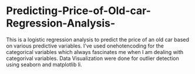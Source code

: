 # Predicting-Price-of-Old-car-Regression-Analysis-
This is a logistic regression analysis to predict the price of an old car based on various predictive variables.
I've used onehotencoding for the categorical variables which always fascinates me when I am dealing with categorival variables.
Data Visualization were done for outlier detection using seaborn and matplotlib li.




